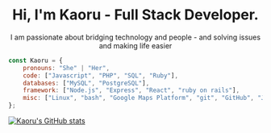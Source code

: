 

<h1 align="center">Hi, I'm Kaoru - Full Stack Developer.</h1>
<p align="center">I am passionate about bridging technology and people - and solving issues and making life easier</p>


```javascript
const Kaoru = {
    pronouns: "She" | "Her",
    code: ["Javascript", "PHP", "SQL", "Ruby"],
    databases: ["MySQL", "PostgreSQL"],
    framework: ["Node.js", "Express", "React", "ruby on rails"],
    misc: ["Linux", "bash", "Google Maps Platform", "git", "GitHub", "JWT", "Twilio"]
};
```

[![Kaoru's GitHub stats](https://github-readme-stats.vercel.app/api?username=CarlSmoky&show_icons=true&theme=dracula&custom_title=Kaoru's_GitHub_Stats
)](https://github.com/CarlSmoky/github-readme-stats)
